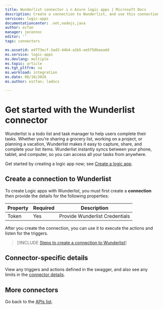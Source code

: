 ```yaml
---
title: Wunderlist connector i n Azure logic apps | Microsoft Docs
description: Create a connection to Wunderlist, and use this connection to build your workflow in logic apps.
services: logic-apps
documentationcenter: .net,nodejs,java
author: ecfan
manager: jeconnoc
editor: ''
tags: connectors

ms.assetid: e4773ecf-3ad3-44b4-a1b5-ee5f58baeadd
ms.service: logic-apps
ms.devlang: multiple
ms.topic: article
ms.tgt_pltfrm: na
ms.workload: integration
ms.date: 08/18/2016
ms.author: estfan; ladocs

---
```

# Get started with the Wunderlist connector
Wunderlist is a todo list and task manager to help users complete their tasks.  Whether you’re sharing a grocery list, working on a project, or planning a vacation, Wunderlist makes it easy to capture, share, and complete your list items. Wunderlist instantly syncs between your phone, tablet, and computer, so you can access all your tasks from anywhere.

Get started by creating a logic app now; see [Create a logic app](../logic-apps/quickstart-create-first-logic-app-workflow.md).

## Create a connection to Wunderlist
To create Logic apps with Wunderlist, you must first create a **connection** then provide the details for the following properties:

| Property | Required | Description |
| --- | --- | --- |
| Token |Yes |Provide Wunderlist Credentials |

After you create the connection, you can use it to execute the actions and listen for the triggers.

> [!INCLUDE [Steps to create a connection to Wunderlist](../../includes/connectors-create-api-wunderlist.md)]
> 

## Connector-specific details

View any triggers and actions defined in the swagger, and also see any limits in the [connector details](/connectors/wunderlist/).

## More connectors
Go back to the [APIs list](apis-list.md).